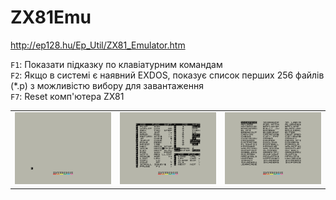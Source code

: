 # ZX81Emu

http://ep128.hu/Ep_Util/ZX81_Emulator.htm

`F1`: Показати підказку по клавіатурним командам  
`F2`: Якщо в системі є наявний EXDOS, показує список перших 256 файлів (\*.p) з можливістю вибору для завантаження  
`F7`: Reset комп'ютера ZX81  

|                                                        |                                                    |     |
| ------------------------------------------------------ | -------------------------------------------------- | --- |
| ![екран емуляції ZX81](screenshots/scrn_zx81emu_01.png) | ![екран допомоги](screenshots/scrn_zx81emu_02.png) | ![екран вибору файлів](screenshots/scrn_zx81emu_03.png)    |